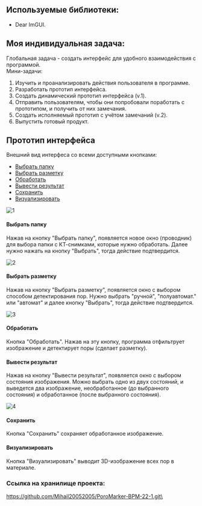 ## Используемые библиотеки: 
* Dear ImGUI. 

## Моя индивидуальная задача:
  Глобальная задача - создать интерфейс для удобного взаимодействия с программой.\
  Мини-задачи:
  1. Изучить и проанализировать действия пользователя в программе.
  2. Разработать прототип интерфейса.
  3. Создать динамический прототип интерфейса (v.1).
  4. Отправить пользователям, чтобы они попробовали поработать с прототипом, и получить от них замечания.
  5. Создать исполняемый прототип с учётом замечаний (v.2).
  6. Выпустить готовый продукт.

## Прототип интерфейса
Внешний вид интерфеса со всеми доступными кнопками:
   * [Выбрать папку](#выбрать-папку)
   * [Выбрать разметку](#выбрать-разметку)
   * [Обработать](#обработать)
   * [Вывести результат](#вывести-результат)
   * [Сохранить](#сохранить)
   * [Визуализировать](#визуализировать)

![1](https://github.com/MatveyMakhrov/misis2023f-22-01-makhrov-m-a/assets/113934714/c4949e7c-e17a-43b1-a464-8207c11f12b0)

#### Выбрать папку
Нажав на кнопку "Выбрать папку", появляется новое окно (проводник) для выбора папки с КТ-снимками, которые нужно обработать. Далее нужно нажать на кнопку "Выбрать", тогда действие подтвердится.

![2](https://github.com/MatveyMakhrov/misis2023f-22-01-makhrov-m-a/assets/113934714/fdad8e0c-bcc6-470d-8729-1743760373ad)

#### Выбрать разметку
Нажав на кнопку "Выбрать разметку", появляется окно с выбором способом детектирования пор. Нужно выбрать "ручной", "полуавтомат." или "автомат" и далее кнопку "Выбрать", тогда действие подтвердится.

![3](https://github.com/MatveyMakhrov/misis2023f-22-01-makhrov-m-a/assets/113934714/3a39c694-3137-471f-9c4a-15e967f06bd2)

#### Обработать 
Кнопка "Обработать". Нажав на эту кнопку, программа отфильтрует изображение и детектирует поры (сделает разметку).

#### Вывести результат
Нажав на кнопку "Вывести результат", появляется окно с выбором состояния изображения. Можно выбрать одно из двух состояний, и выведется два изображение, необработанное (до выбранного состояния) и обработанное (после выбранного состояния).

![4](https://github.com/MatveyMakhrov/misis2023f-22-01-makhrov-m-a/assets/113934714/b1f76d53-fbeb-49a7-8fe0-c292bc4e89ca)

#### Сохранить
Кнопка "Сохранить" сохраняет обработанное изображение.

#### Визуализировать
Кнопка "Визуализировать" выводит 3D-изображение всех пор в материале.

### Ссылка на хранилище проекта:
https://github.com/Mihail20052005/PoroMarker-BPM-22-1.git\

